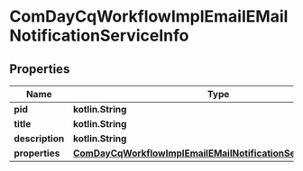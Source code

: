 
# ComDayCqWorkflowImplEmailEMailNotificationServiceInfo

## Properties
Name | Type | Description | Notes
------------ | ------------- | ------------- | -------------
**pid** | **kotlin.String** |  |  [optional]
**title** | **kotlin.String** |  |  [optional]
**description** | **kotlin.String** |  |  [optional]
**properties** | [**ComDayCqWorkflowImplEmailEMailNotificationServiceProperties**](ComDayCqWorkflowImplEmailEMailNotificationServiceProperties.md) |  |  [optional]



